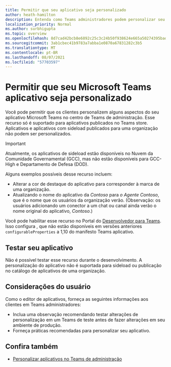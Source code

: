 ```yaml
---
title: Permitir que seu aplicativo seja personalizado
author: heath-hamilton
description: Entenda como Teams administradores podem personalizar seu aplicativo para sua organização.
localization_priority: Normal
ms.author: surbhigupta
ms.topic: overview
ms.openlocfilehash: 8d7cad42bcb8e6892c25c3c24b50f938624e665a50274395bad00c07f0f1576c
ms.sourcegitcommit: 3ab1cbec41b9783a7abba1e0870a67831282c3b5
ms.translationtype: MT
ms.contentlocale: pt-BR
ms.lasthandoff: 08/07/2021
ms.locfileid: "57703597"
---
```

# <a name="enable-your-microsoft-teams-app-to-be-customized"></a>Permitir que seu Microsoft Teams aplicativo seja personalizado

Você pode permitir que os clientes personalizem alguns aspectos do seu aplicativo Microsoft Teams no centro de Teams de administração. Esse recurso só é suportado para aplicativos publicados no Teams store. Aplicativos e aplicativos com sideload publicados para uma organização não podem ser personalizados.

> [!IMPORTANT]
> Atualmente, os aplicativos de sideload estão disponíveis no Nuvem da Comunidade Governamental (GCC), mas não estão disponíveis para GCC-High e Departamento de Defesa (DOD).

Alguns exemplos possíveis desse recurso incluem:

* Alterar a cor de destaque do aplicativo para corresponder à marca de uma organização.
* Atualizando o nome do aplicativo da *Contoso* para *o Agente Contoso*, que é o nome que os usuários da organização verão. (Observação: os usuários adicionando um conector a um chat ou canal ainda verão o nome original do aplicativo, *Contoso*.)

Você pode habilitar esse recurso no Portal do [Desenvolvedor para Teams](https://dev.teams.microsoft.com/home). Isso configura , que não estão disponíveis em versões anteriores `configurableProperties` a 1,10 do manifesto Teams aplicativo.

## <a name="test-your-app"></a>Testar seu aplicativo

Não é possível testar esse recurso durante o desenvolvimento. A personalização do aplicativo não é suportada para sideload ou publicação no catálogo de aplicativos de uma organização.

## <a name="user-considerations"></a>Considerações do usuário

Como o editor de aplicativos, forneça as seguintes informações aos clientes em Teams administradores:
* Inclua uma observação recomendando testar alterações de personalização em um Teams de teste antes de fazer alterações em seu ambiente de produção. 
* Forneça práticas recomendadas para personalizar seu aplicativo.

## <a name="see-also"></a>Confira também

* [Personalizar aplicativos no Teams de administração](/MicrosoftTeams/customize-apps)
